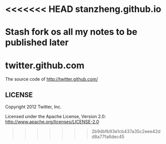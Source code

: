 <<<<<<< HEAD
stanzheng.github.io
===================
Stash fork os all my notes to be published later  
=======
twitter.github.com
======

The source code of http://twitter.github.com/

LICENSE
------------

Copyright 2012 Twitter, Inc.

Licensed under the Apache License, Version 2.0: http://www.apache.org/licenses/LICENSE-2.0
>>>>>>> 2b9dbfb93e1cb437a35c2eee42dd8a77fa6dec45
